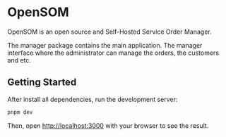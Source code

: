 # OpenSOM

OpenSOM is an open source and Self-Hosted Service Order Manager.

The manager package contains the main application. The manager interface where the administrator can manage the orders, the customers and etc.

## Getting Started

After install all dependencies, run the development server:

```bash
pnpm dev
```

Then, open [http://localhost:3000](http://localhost:3000) with your browser to see the result.
